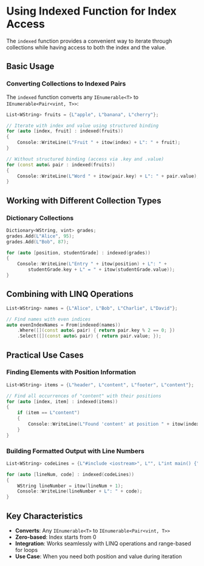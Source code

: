 # Using Indexed Function for Index Access

The `indexed` function provides a convenient way to iterate through collections while having access to both the index and the value.

## Basic Usage

### Converting Collections to Indexed Pairs

The `indexed` function converts any `IEnumerable<T>` to `IEnumerable<Pair<vint, T>>`:

```cpp
List<WString> fruits = {L"apple", L"banana", L"cherry"};

// Iterate with index and value using structured binding
for (auto [index, fruit] : indexed(fruits))
{
    Console::WriteLine(L"Fruit " + itow(index) + L": " + fruit);
}

// Without structured binding (access via .key and .value)
for (const auto& pair : indexed(fruits))
{
    Console::WriteLine(L"Word " + itow(pair.key) + L": " + pair.value);
}
```

## Working with Different Collection Types

### Dictionary Collections

```cpp
Dictionary<WString, vint> grades;
grades.Add(L"Alice", 95);
grades.Add(L"Bob", 87);

for (auto [position, studentGrade] : indexed(grades))
{
    Console::WriteLine(L"Entry " + itow(position) + L": " + 
        studentGrade.key + L" = " + itow(studentGrade.value));
}
```

## Combining with LINQ Operations

```cpp
List<WString> names = {L"Alice", L"Bob", L"Charlie", L"David"};

// Find names with even indices
auto evenIndexNames = From(indexed(names))
    .Where([](const auto& pair) { return pair.key % 2 == 0; })
    .Select([](const auto& pair) { return pair.value; });
```

## Practical Use Cases

### Finding Elements with Position Information

```cpp
List<WString> items = {L"header", L"content", L"footer", L"content"};

// Find all occurrences of "content" with their positions
for (auto [index, item] : indexed(items))
{
    if (item == L"content")
    {
        Console::WriteLine(L"Found 'content' at position " + itow(index));
    }
}
```

### Building Formatted Output with Line Numbers

```cpp
List<WString> codeLines = {L"#include <iostream>", L"", L"int main() {", L"    return 0;", L"}"};

for (auto [lineNum, code] : indexed(codeLines))
{
    WString lineNumber = itow(lineNum + 1);
    Console::WriteLine(lineNumber + L": " + code);
}
```

## Key Characteristics

- **Converts**: Any `IEnumerable<T>` to `IEnumerable<Pair<vint, T>>`
- **Zero-based**: Index starts from 0
- **Integration**: Works seamlessly with LINQ operations and range-based for loops
- **Use Case**: When you need both position and value during iteration